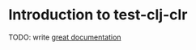 # Introduction to test-clj-clr

TODO: write [great documentation](http://jacobian.org/writing/great-documentation/what-to-write/)
